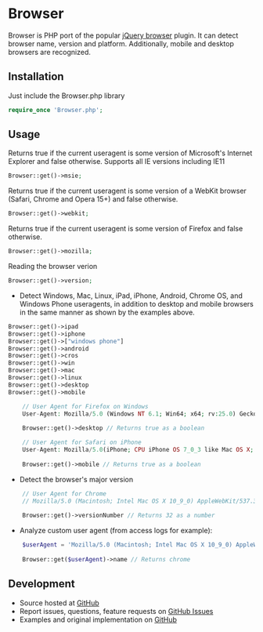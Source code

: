 Browser
=========

Browser is PHP port of the popular [jQuery browser](https://github.com/gabceb/jquery-browser-plugin) plugin. It can detect browser name, version and platform. Additionally, mobile and desktop browsers are recognized.

Installation
----

Just include the Browser.php library
```php
require_once 'Browser.php';
```

Usage
-----------
Returns true if the current useragent is some version of Microsoft's Internet Explorer and false otherwise. Supports all IE versions including IE11

```php
Browser::get()->msie;
```

Returns true if the current useragent is some version of a WebKit browser (Safari, Chrome and Opera 15+) and false otherwise.

```php
Browser::get()->webkit;
```

Returns true if the current useragent is some version of Firefox and false otherwise.
```php
Browser::get()->mozilla;
```
Reading the browser verion
    
```php
Browser::get()->version;
```

- Detect Windows, Mac, Linux, iPad, iPhone, Android, Chrome OS, and Windows Phone useragents, in addition to desktop and mobile browsers in the same manner as shown by the examples above.

```php
Browser::get()->ipad
Browser::get()->iphone
Browser::get()->["windows phone"]
Browser::get()->android
Browser::get()->cros
Browser::get()->win
Browser::get()->mac
Browser::get()->linux
Browser::get()->desktop
Browser::get()->mobile
```
```php
	// User Agent for Firefox on Windows
	User-Agent: Mozilla/5.0 (Windows NT 6.1; Win64; x64; rv:25.0) Gecko/20100101 Firefox/25.0
	
	Browser::get()->desktop // Returns true as a boolean
```

```php
	// User Agent for Safari on iPhone
	User-Agent: Mozilla/5.0(iPhone; CPU iPhone OS 7_0_3 like Mac OS X; en-us) AppleWebKit/537.51.1 (KHTML, like Gecko) Version/7.0 Mobile/11B508 Safari/9537.53
	
	Browser::get()->mobile // Returns true as a boolean
```

- Detect the browser's major version

```php
	// User Agent for Chrome
	// Mozilla/5.0 (Macintosh; Intel Mac OS X 10_9_0) AppleWebKit/537.36 (KHTML, like Gecko) Chrome/32.0.1664.3 Safari/537.36
	
	Browser::get()->versionNumber // Returns 32 as a number
```

- Analyze custom user agent (from access logs for example):

```php
	$userAgent = 'Mozilla/5.0 (Macintosh; Intel Mac OS X 10_9_0) AppleWebKit/537.36 (KHTML, like Gecko) Chrome/32.0.1664.3 Safari/537.36';
	
	Browser::get($userAgent)->name // Returns chrome
```

## Development

- Source hosted at [GitHub](https://github.com/stz184/php-jquery-browser)
- Report issues, questions, feature requests on [GitHub Issues](https://github.com/gabceb/php-jquery-browser/issues) 
- Examples and original implementation on [GitHub](https://github.com/gabceb/jquery-browser-plugin) 
